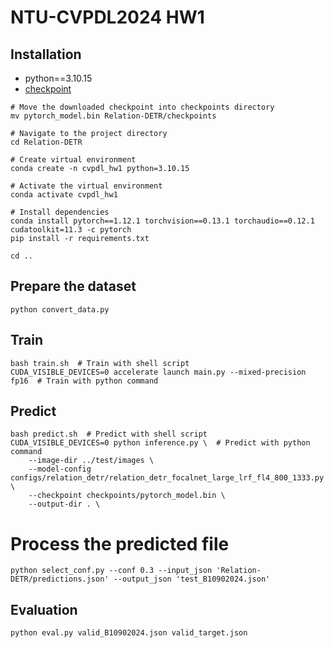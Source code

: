 # NTU-CVPDL2024 HW1

## Installation
- python==3.10.15
- [checkpoint](https://drive.google.com/file/d/1k3lK4Z4tfmXzB3YWxc0SPq9BdOcL68Mk/view?usp=sharing)

```shell
# Move the downloaded checkpoint into checkpoints directory
mv pytorch_model.bin Relation-DETR/checkpoints

# Navigate to the project directory
cd Relation-DETR

# Create virtual environment
conda create -n cvpdl_hw1 python=3.10.15

# Activate the virtual environment
conda activate cvpdl_hw1

# Install dependencies
conda install pytorch==1.12.1 torchvision==0.13.1 torchaudio==0.12.1 cudatoolkit=11.3 -c pytorch
pip install -r requirements.txt

cd ..
```

## Prepare the dataset
```shell
python convert_data.py
```

## Train
```shell
bash train.sh  # Train with shell script
CUDA_VISIBLE_DEVICES=0 accelerate launch main.py --mixed-precision fp16  # Train with python command
```

## Predict
```shell
bash predict.sh  # Predict with shell script
CUDA_VISIBLE_DEVICES=0 python inference.py \  # Predict with python command
    --image-dir ../test/images \
    --model-config configs/relation_detr/relation_detr_focalnet_large_lrf_fl4_800_1333.py \
    --checkpoint checkpoints/pytorch_model.bin \
    --output-dir . \
```

# Process the predicted file
```shell
python select_conf.py --conf 0.3 --input_json 'Relation-DETR/predictions.json' --output_json 'test_B10902024.json'
```

## Evaluation
```shell
python eval.py valid_B10902024.json valid_target.json
```
